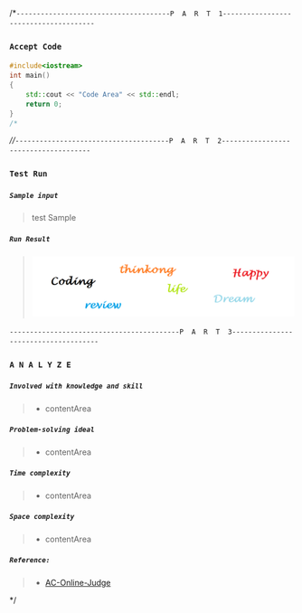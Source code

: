 /*`--------------------------------------P  A  R  T  1--------------------------------------`

### `Accept Code`

```cpp */
#include<iostream>
int main()
{
	std::cout << "Code Area" << std::endl;
    return 0;
}
/*
```

*//*`--------------------------------------P  A  R  T  2-------------------------------------`

### `Test Run`
##### `Sample input`
> test Sample
##### `Run Result`
> ![RunResult](rResultImage/number_problem.png)

`------------------------------------------P  A  R  T  3-------------------------------------`

### `A N A L Y Z E`
##### `Involved with knowledge and skill`
> + contentArea
##### `Problem-solving ideal`
> + contentArea
##### `Time complexity`
> + contentArea
##### `Space complexity`
> + contentArea
##### `Reference:`
> + [AC-Online-Judge](https://github.com/Sunrisepeak/AC-Online-Judge)

*/

